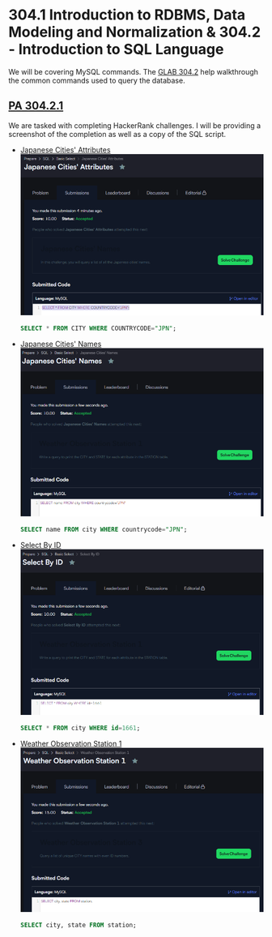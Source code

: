 # 304.1 Introduction to RDBMS, Data Modeling and Normalization & 304.2 - Introduction to SQL Language

We will be covering MySQL commands.  The [GLAB 304.2](Docs/GLAB%20-%20304.2.2%20-%20Download%20“Classicmodels”%20Database.pdf) help walkthrough the common commands used to query the database.

## [PA 304.2.1](Docs/PA%20-%20304.2.1%20-%20Practice%20Assignment%20-%20%20Select%20Statement%20Queries.pdf)

We are tasked with completing HackerRank challenges.  I will be providing a screenshot of the completion as well as a copy of the SQL script.

* [Japanese Cities' Attributes](https://www.hackerrank.com/challenges/japanese-cities-attributes/problem?h_r=profile)
![Japanese Cities' Attributes](Screenshots/Japanese%20Cities'%20Attributes%20-%202024-04-08%2013%2043%2004.png)

  ```sql
  SELECT * FROM CITY WHERE COUNTRYCODE="JPN";
  ```

* [Japanese Cities' Names](https://www.hackerrank.com/challenges/japanese-cities-name/problem?h_r=profile)
![Japanese Cities' Names](Screenshots/Japanese%20Cities'%20Names%20-%202024-04-08%2013%2053%2023.png)

  ```sql
  SELECT name FROM city WHERE countrycode="JPN";
  ```

* [Select By ID](https://www.hackerrank.com/challenges/select-by-id/problem?h_r=profile)
![Select By ID](Screenshots/Select%20By%20ID%20-%202024-04-08%2013%2056%2057.png)

  ```sql
  SELECT * FROM city WHERE id=1661;
  ```

* [Weather Observation Station 1](https://www.hackerrank.com/challenges/weather-observation-station-1/problem?h_r=profile)
![Weather Observation Station 1](Screenshots/Weather%20Observation%20Station%201%20-%202024-04-08%2014%2000%2027.png)

  ```sql
  SELECT city, state FROM station;
  ```
